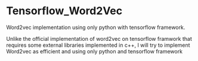 # Tensorflow_Word2Vec

Word2vec implementation using only python with tensorflow framework.

Unlike the official implementation of word2vec on tensorflow framwork that requires some external libraries implemented in c++, I will try to implement Word2vec as efficient and using only python and tensorflow framework

